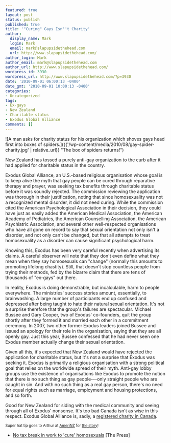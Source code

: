 ```yaml
---
featured: true
layout: post
status: publish
published: true
title: '"Curing" Gays Isn''t Charity'
author:
  display_name: Mark
  login: Mark
  email: mark@slapupsidethehead.com
  url: http://www.slapupsidethehead.com/
author_login: Mark
author_email: mark@slapupsidethehead.com
author_url: http://www.slapupsidethehead.com/
wordpress_id: 3930
wordpress_url: http://www.slapupsidethehead.com/?p=3930
date: '2010-09-01 06:00:13 -0400'
date_gmt: '2010-09-01 10:00:13 -0400'
categories:
- Uncategorized
tags:
- Ex-gays
- New Zealand
- Charitable status
- Exodus Global Alliance
comments: []
---
```

![A man asks for charity status for his organization which shoves gays head first into boxes of spiders.]({{'/wp-content/media/2010/08/gay-spider-charity.jpg' | relative_url}} "The box of spiders returns!")

New Zealand has tossed a purely anti-gay organization to the curb after it had applied for charitable status in the country.

Exodus Global Alliance, an U.S.-based religious organisation whose goal is to keep alive the myth that gay people can be cured through reparative therapy and prayer, was seeking tax benefits through charitable status before it was soundly rejected. The commission reviewing the application was thorough in their justification, noting that since homosexuality was not a recognized mental disorder, it did not need curing. While the commission cited the American Psychological Association in their decision, they could have just as easily added the American Medical Association, the American Academy of Pediatrics, the American Counselling Association, the American Psychiatric Association, and several other well-respected organisations who have all gone on record to say that sexual orientation not only isn't a disorder, and not only can't be changed, but that all attempts to treat homosexuality as a disorder can cause significant psychological harm.

Knowing this, Exodus has been very careful recently when advertising its claims. A careful observer will note that they don't even define what they mean when they say homosexuals can "change" (normally this amounts to promoting lifelong chastity). Still, that doesn't stop countless people from trying their methods, fed by the bizarre claim that there are tens of thousands of "ex-gays" out there.

In reality, Exodus is doing demonstrable, but incalculable, harm to people everywhere. The ministries' success stories amount, essentially, to brainwashing. A large number of participants end up confused and depressed after being taught to hate their natural sexual orientation. It's not a surprise therefore that the group's failures are spectacular. Michael Bussee and Gary Cooper, two of Exodus' co-founders, quit the group shortly after they formed it and married each other in a commitment ceremony. In 2007, two other former Exodus leaders joined Bussee and issued an apology for their role in the organisation, saying that they are all openly gay. Just this year, Bussee confessed that he had never seen one Exodus member actually change their sexual orientation.

Given all this, it's expected that New Zealand would have rejected the application for charitable status, but it's not a surprise that Exodus was seeking it. Exodus is primarily a religious organisation with a strong political goal that relies on the worldwide spread of their myth. Anti-gay lobby groups use the existence of organisations like Exodus to promote the notion that there is no such thing as gay people---only straight people who are caught in sin. And with no such thing as a real gay person, there's no need for equal rights such as marriage, employment and housing protections, and so forth.

Good for New Zealand for siding with the medical community and seeing through all of Exodus' nonsense. It's too bad Canada isn't as wise in this respect. Exodus Global Alliance is, sadly, a [registered charity in Canada](http://www.cra-arc.gc.ca/ebci/haip/srch/charity-eng.action?r=http://www.cra-arc.gc.ca:80/ebci/haip/srch/basicsearchresult-eng.action%3Fs%3Dregistered%26amp;k%3Dexodus%26amp;p%3D1%26amp;b%3Dtrue&bn=873491849RR0001 "I think this can be changed.").

<small>Super hat tip goes to Arthur at <a title="An American expat in New Zealand" href="http://amerinz.blogspot.com/">AmeriNZ</a> for <a title="Go read his thoughts on it!" href="http://amerinz.blogspot.com/2010/08/kiwi-common-sense.html">the story</a>!</small>

- [No tax break in work to 'cure' homosexuals](http://www.stuff.co.nz/the-press/news/4073497/No-tax-break-in-work-to-cure-homosexuals) [The Press]
